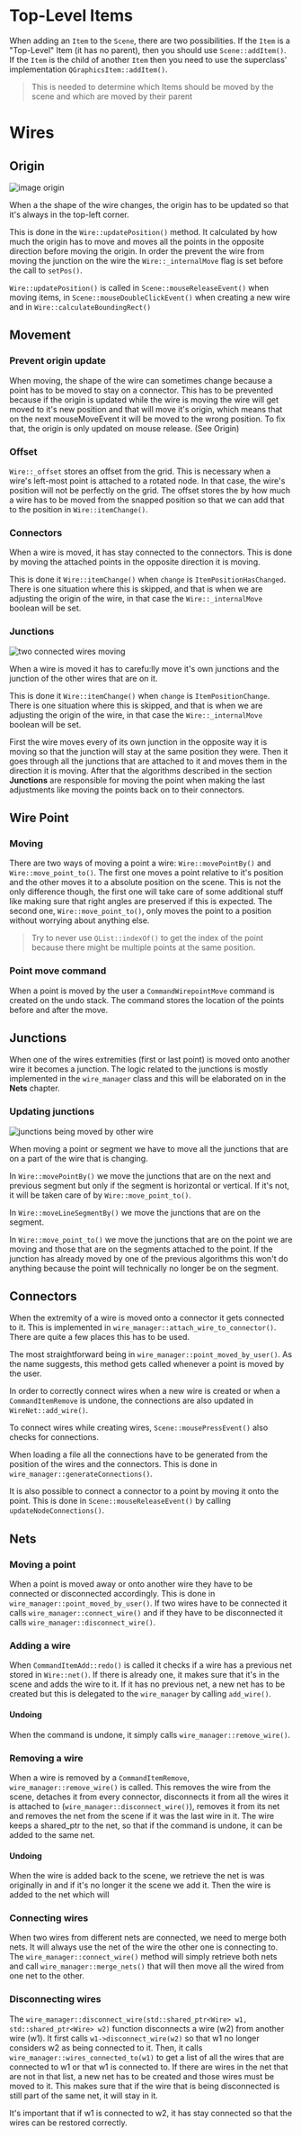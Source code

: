 # Top-Level Items

When adding an `Item` to the `Scene`, there are two possibilities. If the `Item`
is a "Top-Level" Item (it has no parent), then you should use
`Scene::addItem()`. If the `Item` is the child of another `Item` then you need
to use the superclass' implementation `QGraphicsItem::addItem()`.

> This is needed to determine which Items should be moved by the scene and which
> are moved by their parent

# Wires

## Origin

![image origin](illustrations/wire_origin.png)

When a the shape of the wire changes, the origin has to be updated so that
it's always in the top-left corner.

This is done in the `Wire::updatePosition()` method. It calculated by how
much the origin has to move and moves all the points in the opposite
direction before moving the origin. In order the prevent the wire from moving
the junction on the wire the `Wire::_internalMove` flag is set before the
call to `setPos()`.

`Wire::updatePosition()` is called in `Scene::mouseReleaseEvent()` when moving
items, in `Scene::mouseDoubleClickEvent()` when creating a new wire and in
`Wire::calculateBoundingRect()`

## Movement

### Prevent origin update

When moving, the shape of the wire can sometimes change because a point has
to be moved to stay on a connector. This has to be prevented because if the
origin is updated while the wire is moving the wire will get moved to it's
new position and that will move it's origin, which means that on the next
mouseMoveEvent it will be moved to the wrong position. To fix that, the
origin is only updated on mouse release. (See Origin)

### Offset

`Wire::_offset` stores an offset from the grid. This is necessary when a
wire's left-most point is attached to a rotated node. In that case, the
wire's position will not be perfectly on the grid. The offset stores the by
how much a wire has to be moved from the snapped position so that we can add
that to the position in `Wire::itemChange()`.

### Connectors

When a wire is moved, it has stay connected to the connectors. This is done
by moving the attached points in the opposite direction it is moving.

This is done it `Wire::itemChange()` when `change` is
`ItemPositionHasChanged`. There is one situation where this is skipped, and
that is when we are adjusting the origin of the wire, in that case the
`Wire::_internalMove` boolean will be set.

### Junctions

![two connected wires moving](illustrations/wires_moving.png)

When a wire is moved it has to carefu:lly move it's own junctions and the
junction of the other wires that are on it.

This is done it `Wire::itemChange()` when `change` is `ItemPositionChange`.
There is one situation where this is skipped, and that is when we are
adjusting the origin of the wire, in that case the `Wire::_internalMove`
boolean will be set.

First the wire moves every of its own junction in the opposite way it is
moving so that the junction will stay at the same position they were. Then it
goes through all the junctions that are attached to it and moves them in the
direction it is moving. After that the algorithms described in the section
**Junctions** are responsible for moving the point when making the last
adjustments like moving the points back on to their connectors.

## Wire Point

### Moving

There are two ways of moving a point a wire: `Wire::movePointBy()` and
`Wire::move_point_to()`. The first one moves a point relative to it's position
and the other moves it to a absolute position on the scene. This is not the
only difference though, the first one will take care of some additional stuff
like making sure that right angles are preserved if this is expected. The
second one, `Wire::move_point_to()`, only moves the point to a position without
worrying about anything else.

> Try to never use `QList::indexOf()` to get the index of the point because
there might be multiple points at the same position.


### Point move command

When a point is moved by the user a `CommandWirepointMove` command is created
on the undo stack. The command stores the location of the points before and
after the move.

## Junctions

When one of the wires extremities (first or last point) is moved onto another
wire it becomes a junction. The logic related to the junctions is mostly
implemented in the `wire_manager` class and this will be elaborated on in the
**Nets** chapter.

### Updating junctions

![junctions being moved by other wire](illustrations/junctions.png)

When moving a point or segment we have to move all the junctions that are on
a part of the wire that is changing.

In `Wire::movePointBy()` we move the junctions that are on the next and previous
segment but only if the segment is horizontal or vertical. If it's not, it
will be taken care of by `Wire::move_point_to()`.

In `Wire::moveLineSegmentBy()` we move the junctions that are on the segment.

In `Wire::move_point_to()` we move the junctions that are on the point we are
moving and those that are on the segments attached to the point. If the
junction has already moved by one of the previous algorithms this won't do
anything because the point will technically no longer be on the segment.

## Connectors

When the extremity of a wire is moved onto a connector it gets connected to it.
This is implemented in `wire_manager::attach_wire_to_connector()`. There are quite
a few places this has to be used.

The most straightforward being in `wire_manager::point_moved_by_user()`. As
the name suggests, this method gets called whenever a point is moved by the
user.

In order to correctly connect wires when a new wire is created or when a
`CommandItemRemove` is undone, the connections are also updated in
`WireNet::add_wire()`.

To connect wires while creating wires, `Scene::mousePressEvent()` also checks
for connections.

When loading a file all the connections have to be generated from the
position of the wires and the connectors. This is done in
`wire_manager::generateConnections()`.

It is also possible to connect a connector to a point by moving it onto the
point. This is done in `Scene::mouseReleaseEvent()` by calling
`updateNodeConnections()`.

## Nets

### Moving a point

When a point is moved away or onto another wire they have to be connected or
disconnected accordingly. This is done in `wire_manager::point_moved_by_user()`.
If two wires have to be connected it calls `wire_manager::connect_wire()` and if
they have to be disconnected it calls `wire_manager::disconnect_wire()`.

### Adding a wire

When `CommandItemAdd::redo()` is called it checks if a wire has a previous net
stored in `Wire::net()`. If there is already one, it makes sure that it's in
the scene and adds the wire to it. If it has no previous net, a new net has
to be created but this is delegated to the `wire_manager` by calling `add_wire()`.

#### Undoing

When the command is undone, it simply calls `wire_manager::remove_wire()`.

### Removing a wire

When a wire is removed by a `CommandItemRemove`, `wire_manager::remove_wire()`
is called. This removes the wire from the scene, detaches it from every
connector, disconnects it from all the wires it is attached to
(`wire_manager::disconnect_wire()`), removes it from its net and removes the net
from the scene if it was the last wire in it. The wire keeps a shared_ptr to
the net, so that if the command is undone, it can be added to the same net.

#### Undoing

When the wire is added back to the scene, we retrieve the net is was
originally in and if it's no longer it the scene we add it. Then the wire is
added to the net which will

### Connecting wires

When two wires from different nets are connected, we need to merge both nets.
It will always use the net of the wire the other one is connecting to. The
`wire_manager::connect_wire()` method will simply retrieve both nets and call
`wire_manager::merge_nets()` that will then move all the wired from one net to
the other.

### Disconnecting wires

The `wire_manager::disconnect_wire(std::shared_ptr<Wire> w1,
std::shared_ptr<Wire> w2)` function disconnects a wire (w2) from another wire
(w1). It first calls `w1->disconnect_wire(w2)` so that w1 no longer considers
w2 as being connected to it. Then, it calls
`wire_manager::wires_connected_to(w1)` to get a list of all the wires that are
connected to w1 or that w1 is connected to. If there are wires in the net
that are not in that list, a new net has to be created and those wires must
be moved to it. This makes sure that if the wire that is being disconnected
is still part of the same net, it will stay in it.

It's important that if w1 is connected to w2, it has stay connected so that
the wires can be restored correctly.
